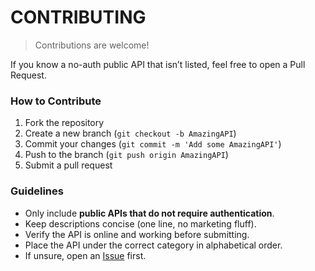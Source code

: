 # CONTRIBUTING
> Contributions are welcome!

If you know a no-auth public API that isn’t listed, feel free to open a Pull Request.

### How to Contribute
1. Fork the repository
2. Create a new branch (`git checkout -b AmazingAPI`)
3. Commit your changes (`git commit -m 'Add some AmazingAPI'`)
4. Push to the branch (`git push origin AmazingAPI`)
5. Submit a pull request

### Guidelines
- Only include **public APIs that do not require authentication**.
- Keep descriptions concise (one line, no marketing fluff).
- Verify the API is online and working before submitting.
- Place the API under the correct category in alphabetical order.
- If unsure, open an [Issue](https://github.com/ecnivs/noauthapis/issues) first.

